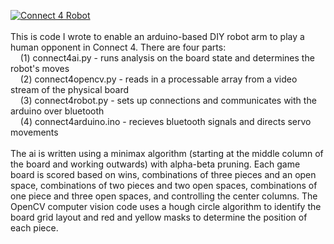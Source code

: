 [![Connect 4 Robot](http://img.youtube.com/vi/lbCc1O47Izo/0.jpg)](http://www.youtube.com/watch?v=lbCc1O47Izo "Connect 4 Robot")
\
\
This is code I wrote to enable an arduino-based DIY robot arm to play a human opponent in Connect 4. There are four parts:\
&nbsp;&nbsp;&nbsp;&nbsp;(1) connect4ai.py - runs analysis on the board state and determines the robot's moves\
&nbsp;&nbsp;&nbsp;&nbsp;(2) connect4opencv.py - reads in a processable array from a video stream of the physical board\
&nbsp;&nbsp;&nbsp;&nbsp;(3) connect4robot.py - sets up connections and communicates with the arduino over bluetooth\
&nbsp;&nbsp;&nbsp;&nbsp;(4) connect4arduino.ino - recieves bluetooth signals and directs servo movements\
\
The ai is written using a minimax algorithm (starting at the middle column of the board and working outwards) with alpha-beta pruning. Each game board is scored based on wins, combinations of three pieces and an open space, combinations of two pieces and two open spaces, combinations of one piece and three open spaces, and controlling the center columns. The OpenCV computer vision code uses a hough circle algorithm to identify the board grid layout and red and yellow masks to determine the position of each piece.
